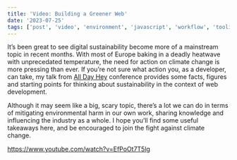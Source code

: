 ```yaml
---
title: 'Video: Building a Greener Web'
date: '2023-07-25'
tags: ['post', 'video', 'environment', 'javascript', 'workflow', 'tooling']
---
```


It’s been great to see digital sustainability become more of a mainstream topic in recent months. With most of Europe baking in a deadly heatwave with unprecedated temperature, the need for action on climate change is more pressing than ever. If you’re not sure what action you, as a developer, can take, my talk from [All Day Hey](https://heypresents.com/conferences/2023) conference provides some facts, figures and starting points for thinking about sustainability in the context of web development.

Although it may seem like a big, scary topic, there’s a lot we can do in terms of mitigating environmental harm in our own work, sharing knowledge and influencing the industry as a whole. I hope you’ll find some useful takeaways here, and be encouraged to join the fight against climate change.

https://www.youtube.com/watch?v=EfPoOt7T5lg
